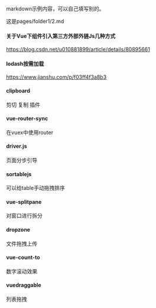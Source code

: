 markdown示例内容，可以自己填写别的。

这是pages/folder1/2.md
 
#### 关于Vue下组件引入第三方外部外链Js几种方式
https://blog.csdn.net/u010881899/article/details/80895661
 
#### lodash按需加载
https://www.jianshu.com/p/f03ff4f3a8b3

#### clipboard
剪切 复制 插件

#### vue-router-sync
在vuex中使用router

#### driver.js
页面分步引导

#### sortablejs
可以给table手动拖拽排序

#### vue-splitpane
对窗口进行拆分

#### dropzone
文件拖拽上传

#### vue-count-to
数字滚动效果

#### vuedraggable
列表拖拽